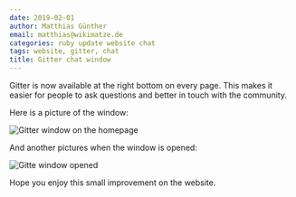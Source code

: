 ```yaml
---
date: 2019-02-01
author: Matthias Günther
email: matthias@wikimatze.de
categories: ruby update website chat
tags: website, gitter, chat
title: Gitter chat window
---
```


Gitter is now available at the right bottom on every page. This makes it easier for people to ask questions and better
in touch with the community.


Here is a picture of the window:


<img src="https://user-images.githubusercontent.com/264708/52076878-f6a3ed00-258f-11e9-8a04-a92263ccc11d.png" title="Gitter window on the homepage">

And another pictures when the window is opened:

<img src="https://user-images.githubusercontent.com/264708/52076890-fefc2800-258f-11e9-8142-8569ba3e2b2b.png" title="Gitte window opened">


Hope you enjoy this small improvement on the website.


